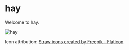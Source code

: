 <div class="oranda-hide">

# hay

</div>

Welcome to hay.

![hay](https://github.com/[lunchtimecode]/[hay]/blob/[main]/image.jpg?raw=true)

Icon attribution:
<a href="https://www.flaticon.com/free-icons/straw" title="straw icons">Straw icons created by Freepik - Flaticon</a>